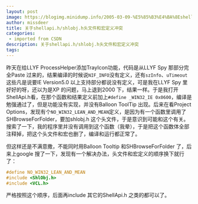 ```yaml
---
layout: post
image: https://blogimg.minidump.info/2005-03-09-%E5%85%B3%E4%BA%8Eshellapih%2Fshlobjh%E5%A4%B4%E6%96%87%E4%BB%B6%E5%92%8C%E5%AE%8F%E5%AE%9A%E4%B9%89%E5%86%B2%E7%AA%81.md
author: missdeer
title: 关于shellapi.h/shlobj.h头文件和宏定义冲突
categories: 
 - imported from CSDN
description: 关于shellapi.h/shlobj.h头文件和宏定义冲突
tags: 
---
```


昨天在给LLYF ProcessHelper添加TrayIcon功能，代码是从LLYF Spy 那部分完全Paste 过来的，结果编译的时候说`NIF_INFO`没有定义，还有`szInfo`、`uTimeout`这些凡是说要IE Version5.0 以上支持部分都说没有定义，可是我在LLYF Spy 里好好的呀，还以为是XP 的问题，马上退到2000 下，结果一样。于是我打开ShellApi.h看，在那个函数和结果定义前加上`#define _WIN32_IE 0x0600`，编译是勉强通过了，但是功能没有实现，并没有Balloon ToolTip 出现。后来在看Project Options，发现有个`NO_WIN32_LEAN_AND_MEAN`定义，是因为有一个函数里调用了SHBrowseForFolder，要加shlobj.h 这个头文件，于是意识到可能和这个有关。搜索了一下，我的程序里并没有调用到这个函数（我晕），于是把这个函数体全部注释掉，把这个头文件和宏也删了，编译和运行都正常了。

但这样还是不满意撒，不能同时用Balloon Tooltip 和SHBrowseForFolder 了，后来上google 搜了一下，发现有一个解决办法，头文件和宏定义的顺序换下就行了：

```cpp
#define NO_WIN32_LEAN_AND_MEAN
#include <ShlObj.h>
#include <VCL.h>
```

严格按照这个顺序，后面再include 其它的ShellApi.h 之类的都可以了。
